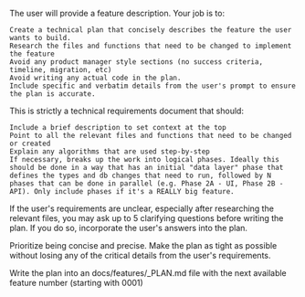 The user will provide a feature description. Your job is to:

    Create a technical plan that concisely describes the feature the user wants to build.
    Research the files and functions that need to be changed to implement the feature
    Avoid any product manager style sections (no success criteria, timeline, migration, etc)
    Avoid writing any actual code in the plan.
    Include specific and verbatim details from the user's prompt to ensure the plan is accurate.

This is strictly a technical requirements document that should:

    Include a brief description to set context at the top
    Point to all the relevant files and functions that need to be changed or created
    Explain any algorithms that are used step-by-step
    If necessary, breaks up the work into logical phases. Ideally this should be done in a way that has an initial "data layer" phase that defines the types and db changes that need to run, followed by N phases that can be done in parallel (e.g. Phase 2A - UI, Phase 2B - API). Only include phases if it's a REALLY big feature.

If the user's requirements are unclear, especially after researching the relevant files, you may ask up to 5 clarifying questions before writing the plan. If you do so, incorporate the user's answers into the plan.

Prioritize being concise and precise. Make the plan as tight as possible without losing any of the critical details from the user's requirements.

Write the plan into an docs/features/_PLAN.md file with the next available feature number (starting with 0001)
